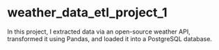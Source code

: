 # weather_data_etl_project_1
In this project, I extracted data via an open-source weather API, transformed it using Pandas, and loaded it into a PostgreSQL database.
